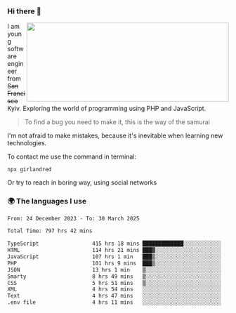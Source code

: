 ### Hi there 👋  

<img align='right' src="https://github-readme-stats.vercel.app/api?username=girlandred&count_private=true&show_icons=true&include_all_commits=true&hide_rank=true&hide_title=true&theme=buefy&card_width=300" width=460 height=180>


I am young software engineer from ~~San Francisco~~ Kyiv. Exploring the world of programming using PHP and JavaScript.


> To find a bug you need to make it, this is the way of the samurai



I'm not afraid to make mistakes, because it's inevitable when learning new technologies.

To contact me use the command in terminal:

```
npx girlandred
```

Or try to reach in boring way, using social networks


### 🌍 The languages I use

<!--START_SECTION:waka-->

```txt
From: 24 December 2023 - To: 30 March 2025

Total Time: 797 hrs 42 mins

TypeScript                 415 hrs 18 mins █████████████░░░░░░░░░░░░   52.05 %
HTML                       114 hrs 21 mins ███▓░░░░░░░░░░░░░░░░░░░░░   14.33 %
JavaScript                 107 hrs 1 min   ███▒░░░░░░░░░░░░░░░░░░░░░   13.41 %
PHP                        101 hrs 9 mins  ███▒░░░░░░░░░░░░░░░░░░░░░   12.68 %
JSON                       13 hrs 1 min    ▒░░░░░░░░░░░░░░░░░░░░░░░░   01.63 %
Smarty                     8 hrs 49 mins   ▒░░░░░░░░░░░░░░░░░░░░░░░░   01.11 %
CSS                        5 hrs 51 mins   ▒░░░░░░░░░░░░░░░░░░░░░░░░   00.73 %
XML                        4 hrs 54 mins   ░░░░░░░░░░░░░░░░░░░░░░░░░   00.62 %
Text                       4 hrs 47 mins   ░░░░░░░░░░░░░░░░░░░░░░░░░   00.60 %
.env file                  4 hrs 11 mins   ░░░░░░░░░░░░░░░░░░░░░░░░░   00.53 %
```

<!--END_SECTION:waka-->
